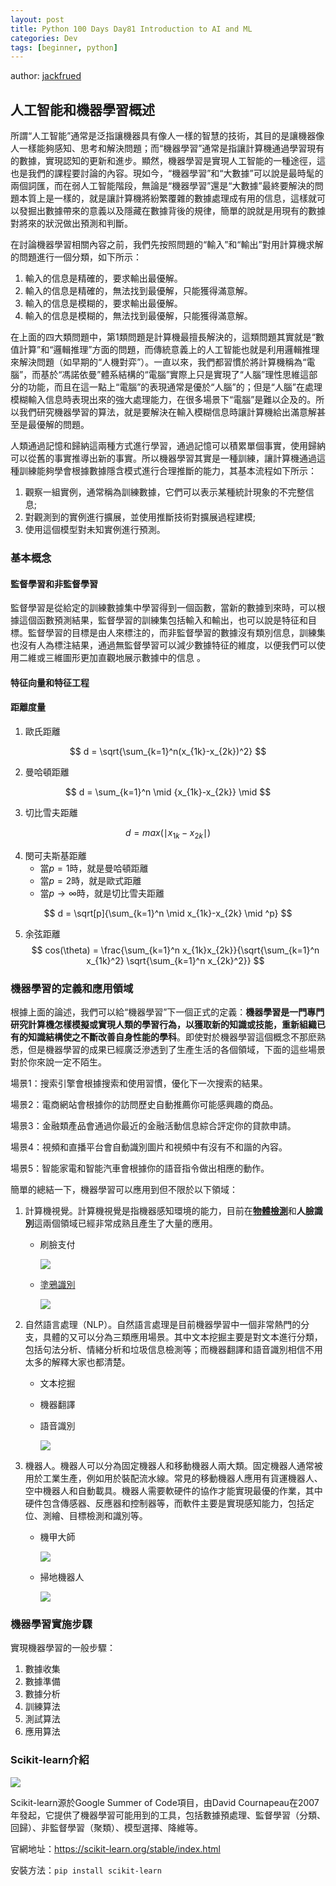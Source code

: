 ```yaml
---
layout: post
title: Python 100 Days Day81 Introduction to AI and ML
categories: Dev
tags: [beginner, python]
---
```


author: [jackfrued](https://github.com/jackfrued/Python-100-Days)

## 人工智能和機器學習概述

所謂“人工智能”通常是泛指讓機器具有像人一樣的智慧的技術，其目的是讓機器像人一樣能夠感知、思考和解決問題；而“機器學習”通常是指讓計算機通過學習現有的數據，實現認知的更新和進步。顯然，機器學習是實現人工智能的一種途徑，這也是我們的課程要討論的內容。現如今，“機器學習”和“大數據”可以說是最時髦的兩個詞匯，而在弱人工智能階段，無論是“機器學習”還是“大數據”最終要解決的問題本質上是一樣的，就是讓計算機將紛繁覆雜的數據處理成有用的信息，這樣就可以發掘出數據帶來的意義以及隱藏在數據背後的規律，簡單的說就是用現有的數據對將來的狀況做出預測和判斷。

<!-- more -->

在討論機器學習相關內容之前，我們先按照問題的“輸入”和“輸出”對用計算機求解的問題進行一個分類，如下所示：

1. 輸入的信息是精確的，要求輸出最優解。
2. 輸入的信息是精確的，無法找到最優解，只能獲得滿意解。
3. 輸入的信息是模糊的，要求輸出最優解。
4. 輸入的信息是模糊的，無法找到最優解，只能獲得滿意解。

在上面的四大類問題中，第1類問題是計算機最擅長解決的，這類問題其實就是“數值計算”和“邏輯推理”方面的問題，而傳統意義上的人工智能也就是利用邏輯推理來解決問題（如早期的“人機對弈”）。一直以來，我們都習慣於將計算機稱為“電腦”，而基於“馮諾依曼”體系結構的“電腦”實際上只是實現了“人腦”理性思維這部分的功能，而且在這一點上“電腦”的表現通常是優於“人腦”的；但是“人腦”在處理模糊輸入信息時表現出來的強大處理能力，在很多場景下“電腦”是難以企及的。所以我們研究機器學習的算法，就是要解決在輸入模糊信息時讓計算機給出滿意解甚至是最優解的問題。

人類通過記憶和歸納這兩種方式進行學習，通過記憶可以積累單個事實，使用歸納可以從舊的事實推導出新的事實。所以機器學習其實是一種訓練，讓計算機通過這種訓練能夠學會根據數據隱含模式進行合理推斷的能力，其基本流程如下所示：

1. 觀察一組實例，通常稱為訓練數據，它們可以表示某種統計現象的不完整信息;
2. 對觀測到的實例進行擴展，並使用推斷技術對擴展過程建模;
3. 使用這個模型對未知實例進行預測。

### 基本概念

#### 監督學習和非監督學習

監督學習是從給定的訓練數據集中學習得到一個函數，當新的數據到來時，可以根據這個函數預測結果，監督學習的訓練集包括輸入和輸出，也可以說是特征和目標。監督學習的目標是由人來標注的，而非監督學習的數據沒有類別信息，訓練集也沒有人為標注結果，通過無監督學習可以減少數據特征的維度，以便我們可以使用二維或三維圖形更加直觀地展示數據中的信息 。

#### 特征向量和特征工程



#### 距離度量



1. 歐氏距離

$$
d = \sqrt{\sum_{k=1}^n(x_{1k}-x_{2k})^2}
$$

2. 曼哈頓距離

$$
d = \sum_{k=1}^n \mid {x_{1k}-x_{2k}} \mid
$$

3. 切比雪夫距離

$$
d = max(\mid x_{1k}-x_{2k} \mid)
$$

4. 閔可夫斯基距離
    - 當$p=1$時，就是曼哈頓距離
    - 當$p=2$時，就是歐式距離
    - 當$p \to \infty$時，就是切比雪夫距離

$$
d = \sqrt[p]{\sum_{k=1}^n \mid x_{1k}-x_{2k} \mid ^p}
$$

5. 余弦距離
    $$
    cos(\theta) = \frac{\sum_{k=1}^n x_{1k}x_{2k}}{\sqrt{\sum_{k=1}^n x_{1k}^2} \sqrt{\sum_{k=1}^n x_{2k}^2}}
    $$

### 機器學習的定義和應用領域

根據上面的論述，我們可以給“機器學習”下一個正式的定義：**機器學習是一門專門研究計算機怎樣模擬或實現人類的學習行為，以獲取新的知識或技能，重新組織已有的知識結構使之不斷改善自身性能的學科**。即使對於機器學習這個概念不那麽熟悉，但是機器學習的成果已經廣泛滲透到了生產生活的各個領域，下面的這些場景對於你來說一定不陌生。

場景1：搜索引擎會根據搜索和使用習慣，優化下一次搜索的結果。

場景2：電商網站會根據你的訪問歷史自動推薦你可能感興趣的商品。

場景3：金融類產品會通過你最近的金融活動信息綜合評定你的貸款申請。

場景4：視頻和直播平台會自動識別圖片和視頻中有沒有不和諧的內容。

場景5：智能家電和智能汽車會根據你的語音指令做出相應的動作。

簡單的總結一下，機器學習可以應用到但不限於以下領域：

1. 計算機視覺。計算機視覺是指機器感知環境的能力，目前在[**物體檢測**](https://pjreddie.com/darknet/yolo/)和**人臉識別**這兩個領域已經非常成熟且產生了大量的應用。

    - 刷臉支付

        ![](/public/img/python-100-days-81-90/face_paying.png)

    - [塗鴉識別](https://quickdraw.withgoogle.com/)

        ![](/public/img/python-100-days-81-90/quickdraw.png)

2. 自然語言處理（NLP）。自然語言處理是目前機器學習中一個非常熱門的分支，具體的又可以分為三類應用場景。其中文本挖掘主要是對文本進行分類，包括句法分析、情緒分析和垃圾信息檢測等；而機器翻譯和語音識別相信不用太多的解釋大家也都清楚。

    - 文本挖掘
    - 機器翻譯

    - 語音識別

        ![](/public/img/python-100-days-81-90/xiaomi_ai_voice_box.png)

3. 機器人。機器人可以分為固定機器人和移動機器人兩大類。固定機器人通常被用於工業生產，例如用於裝配流水線。常見的移動機器人應用有貨運機器人、空中機器人和自動載具。機器人需要軟硬件的協作才能實現最優的作業，其中硬件包含傳感器、反應器和控制器等，而軟件主要是實現感知能力，包括定位、測繪、目標檢測和識別等。

    - 機甲大師

        ![](/public/img/python-100-days-81-90/dajiang_robomaster.png)

    - 掃地機器人

        ![](/public/img/python-100-days-81-90/sweep_robot.jpg)

### 機器學習實施步驟

實現機器學習的一般步驟：

1. 數據收集
2. 數據準備
3. 數據分析
4. 訓練算法
5. 測試算法
6. 應用算法

### Scikit-learn介紹

![](/public/img/python-100-days-81-90/scikit-learn-logo.png)

Scikit-learn源於Google Summer of Code項目，由David Cournapeau在2007年發起，它提供了機器學習可能用到的工具，包括數據預處理、監督學習（分類、回歸）、非監督學習（聚類）、模型選擇、降維等。

官網地址：<https://scikit-learn.org/stable/index.html>

安裝方法：`pip install scikit-learn`
